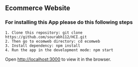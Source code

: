 ## Ecommerce Website

### For installing this App please do this following steps

`1. Clone this repository: git clone https://github.com/sourabh112/HCI.git`<br />
`2. Then go to ecomweb directory: cd ecomweb`<br />
`3. Install dependency: npm install`<br />
`4. Run the app in the development mode: npm start`<br />

Open [http://localhost:3000](http://localhost:3000) to view it in the browser.<br />
